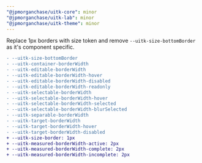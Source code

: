 ```yaml
---
"@jpmorganchase/uitk-core": minor
"@jpmorganchase/uitk-lab": minor
"@jpmorganchase/uitk-theme": minor
---
```


Replace 1px borders with size token and remove `--uitk-size-bottomBorder` as it's component specific.

```diff
- --uitk-size-bottomBorder
- --uitk-container-borderWidth
- --uitk-editable-borderWidth
- --uitk-editable-borderWidth-hover
- --uitk-editable-borderWidth-disabled
- --uitk-editable-borderWidth-readonly
- --uitk-selectable-borderWidth
- --uitk-selectable-borderWidth-hover
- --uitk-selectable-borderWidth-selected
- --uitk-selectable-borderWidth-blurSelected
- --uitk-separable-borderWidth
- --uitk-target-borderWidth
- --uitk-target-borderWidth-hover
- --uitk-target-borderWidth-disabled
+ --uitk-size-border: 1px
+ --uitk-measured-borderWidth-active: 2px
+ --uitk-measured-borderWidth-complete: 2px
+ --uitk-measured-borderWidth-incomplete: 2px
```
